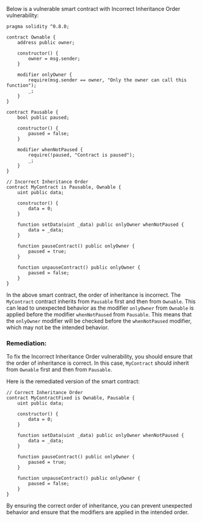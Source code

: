 Below is a vulnerable smart contract with Incorrect Inheritance Order vulnerability:

```solidity
pragma solidity ^0.8.0;

contract Ownable {
    address public owner;

    constructor() {
        owner = msg.sender;
    }

    modifier onlyOwner {
        require(msg.sender == owner, "Only the owner can call this function");
        _;
    }
}

contract Pausable {
    bool public paused;

    constructor() {
        paused = false;
    }

    modifier whenNotPaused {
        require(!paused, "Contract is paused");
        _;
    }
}

// Incorrect Inheritance Order
contract MyContract is Pausable, Ownable {
    uint public data;

    constructor() {
        data = 0;
    }

    function setData(uint _data) public onlyOwner whenNotPaused {
        data = _data;
    }

    function pauseContract() public onlyOwner {
        paused = true;
    }

    function unpauseContract() public onlyOwner {
        paused = false;
    }
}
```

In the above smart contract, the order of inheritance is incorrect. The `MyContract` contract inherits from `Pausable` first and then from `Ownable`. This can lead to unexpected behavior as the modifier `onlyOwner` from `Ownable` is applied before the modifier `whenNotPaused` from `Pausable`. This means that the `onlyOwner` modifier will be checked before the `whenNotPaused` modifier, which may not be the intended behavior.

### Remediation:
To fix the Incorrect Inheritance Order vulnerability, you should ensure that the order of inheritance is correct. In this case, `MyContract` should inherit from `Ownable` first and then from `Pausable`.

Here is the remediated version of the smart contract:

```solidity
// Correct Inheritance Order
contract MyContractFixed is Ownable, Pausable {
    uint public data;

    constructor() {
        data = 0;
    }

    function setData(uint _data) public onlyOwner whenNotPaused {
        data = _data;
    }

    function pauseContract() public onlyOwner {
        paused = true;
    }

    function unpauseContract() public onlyOwner {
        paused = false;
    }
}
```

By ensuring the correct order of inheritance, you can prevent unexpected behavior and ensure that the modifiers are applied in the intended order.
